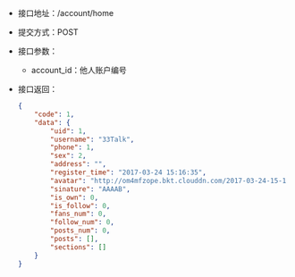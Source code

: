 * 接口地址：/account/home

* 提交方式：POST

* 接口参数：

  * account\_id：他人账户编号

* 接口返回：

  ```json
  {
      "code": 1,
      "data": {
          "uid": 1,
          "username": "33Talk",
          "phone": 1,
          "sex": 2,
          "address": "",
          "register_time": "2017-03-24 15:16:35",
          "avatar": "http://om4mfzope.bkt.clouddn.com/2017-03-24-15-12-28840?imageView2/2/w/100",
          "sinature": "AAAAB",
          "is_own": 0,
          "is_follow": 0,
          "fans_num": 0,
          "follow_num": 0,
          "posts_num": 0,
          "posts": [],
          "sections": []
      }
  }
  ```



